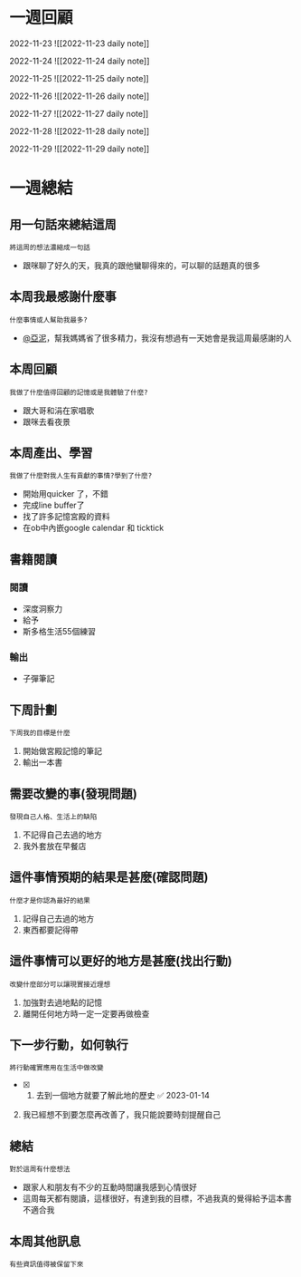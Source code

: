 # 一週回顧
2022-11-23
![[2022-11-23 daily note]]

2022-11-24
![[2022-11-24 daily note]]

2022-11-25
![[2022-11-25 daily note]]

2022-11-26
![[2022-11-26 daily note]]

2022-11-27
![[2022-11-27 daily note]]

2022-11-28
![[2022-11-28 daily note]]

2022-11-29
![[2022-11-29 daily note]]

# 一週總結
## 用一句話來總結這周
```note-brown
將這周的想法濃縮成一句話
```
- 跟咪聊了好久的天，我真的跟他蠻聊得來的，可以聊的話題真的很多

## 本周我最感謝什麼事
```note-brown
什麼事情或人幫助我最多?
```
- [@亞泥](@亞泥)，幫我媽媽省了很多精力，我沒有想過有一天她會是我這周最感謝的人

## 本周回顧
```note-brown
我做了什麼值得回顧的記憶或是我體驗了什麼?
```
- 跟大哥和涓在家唱歌
- 跟咪去看夜景

## 本周產出、學習
```note-brown
我做了什麼對我人生有貢獻的事情?學到了什麼?
```
- 開始用quicker 了，不錯
- 完成line buffer了
- 找了許多記憶宮殿的資料
- 在ob中內嵌google calendar 和 ticktick

## 書籍閱讀
### 閱讀
- 深度洞察力
- 給予
- 斯多格生活55個練習

### 輸出
- 子彈筆記

## 下周計劃
```note-brown
下周我的目標是什麼
```
1. 開始做宮殿記憶的筆記
2. 輸出一本書

## 需要改變的事(發現問題)
```note-brown
發現自己人格、生活上的缺陷
```
1. 不記得自己去過的地方
2. 我外套放在早餐店

## 這件事情預期的結果是甚麼(確認問題)
```note-brown
什麼才是你認為最好的結果
```
1. 記得自己去過的地方
2. 東西都要記得帶

## 這件事情可以更好的地方是甚麼(找出行動)
```note-brown
改變什麼部分可以讓現實接近理想
```
1. 加強對去過地點的記憶
2. 離開任何地方時一定一定要再做檢查

 ## 下一步行動，如何執行
 ```note-brown
將行動確實應用在生活中做改變
```
 - [x] 1. 去到一個地方就要了解此地的歷史 ✅ 2023-01-14
2. 我已經想不到要怎麼再改善了，我只能說要時刻提醒自己

## 總結
 ```note-brown
對於這周有什麼想法
```
- 跟家人和朋友有不少的互動時間讓我感到心情很好
- 這周每天都有閱讀，這樣很好，有達到我的目標，不過我真的覺得給予這本書不適合我

## 本周其他訊息
 ```note-brown
有些資訊值得被保留下來
```
